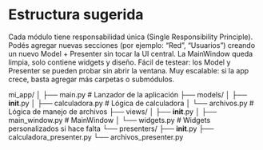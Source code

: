 # Estructura sugerida

Cada módulo tiene responsabilidad única (Single Responsibility Principle).
Podés agregar nuevas secciones (por ejemplo: “Red”, “Usuarios”) creando un nuevo Model + Presenter sin tocar la UI central.
La MainWindow queda limpia, solo contiene widgets y diseño.
Fácil de testear: los Model y Presenter se pueden probar sin abrir la ventana.
Muy escalable: si la app crece, basta agregar más carpetas o submódulos.

mi_app/
│
├── main.py                # Lanzador de la aplicación
├── models/
│   ├── __init__.py
│   ├── calculadora.py     # Lógica de calculadora
│   └── archivos.py        # Lógica de manejo de archivos
├── views/
│   ├── __init__.py
│   ├── main_window.py     # MainWindow
│   └── widgets.py         # Widgets personalizados si hace falta
└── presenters/
    ├── __init__.py
    ├── calculadora_presenter.py
    └── archivos_presenter.py
